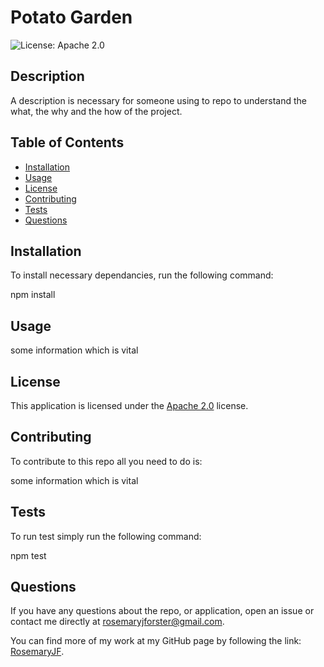 
  # Potato Garden

  ![License: Apache 2.0](https://img.shields.io/badge/License-Apache_2.0-blue.svg)
  
  ## Description

  A description is necessary for someone using to repo to understand the what, the why and the how of the project.

  ## Table of Contents

  - [Installation](#installation)
  - [Usage](#usage)
  - [License](#license)
  - [Contributing](#contributing)
  - [Tests](#tests)
  - [Questions](#questions)

  ## Installation

  To install necessary dependancies, run the following command:

  npm install

  ## Usage

  some information which is vital

  
  ## License
    
  This application is licensed under the [Apache 2.0](https://choosealicense.com/licenses/apache-2.0/) license.

  ## Contributing

  To contribute to this repo all you need to do is:

  some information which is vital

  ## Tests

  To run test simply run the following command:

  npm test

  ## Questions

  If you have any questions about the repo, or application, open an issue or contact me directly at rosemaryjforster@gmail.com.
  
  You can find more of my work at my GitHub page by following the link: [RosemaryJF](https://github.com/RosemaryJF/).
  